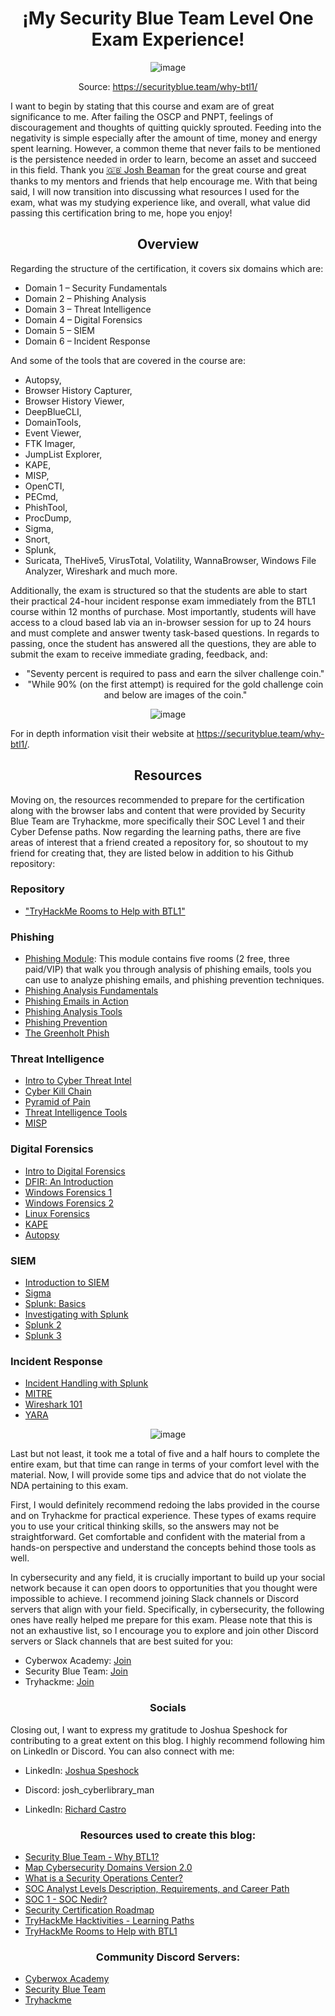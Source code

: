 <div align="center">
  
# ¡My Security Blue Team Level One Exam Experience!

![image](https://github.com/enleak/enleak.github.io/assets/55566953/2ca07c97-64fb-4a8d-8c20-e4fb17b8e881)
</div>

<div align="center">
  
Source: https://securityblue.team/why-btl1/
</div>

  
I want to begin by stating that this course and exam are of great significance to me. After failing the OSCP and PNPT, feelings of discouragement and thoughts of quitting quickly sprouted. Feeding into the negativity is simple especially after the amount of time, money and energy spent learning. However, a common theme that never fails to be mentioned is the persistence needed in order to learn, become an asset and succeed in this field. Thank you [🇬🇧 Josh Beaman](https://www.linkedin.com/in/joshuabeaman/) for the great course and great thanks to my mentors and friends that help encourage me. With that being said, I will now transition into discussing what resources I used for the exam, what was my studying experience like, and overall, what value did passing this certification bring to me, hope you enjoy!

<div align="center">

## Overview
</div>

Regarding the structure of the certification, it covers six domains which are:

+	Domain 1 – Security Fundamentals
+	Domain 2 – Phishing Analysis
+	Domain 3 – Threat Intelligence
+	Domain 4 – Digital Forensics
+	Domain 5 – SIEM
+	Domain 6 – Incident Response

And some of the tools that are covered in the course are:

+	Autopsy, 
+	Browser History Capturer, 
+	Browser History Viewer, 
+	DeepBlueCLI, 
+	DomainTools, 
+	Event Viewer,
+	FTK Imager,
+	JumpList Explorer, 
+	KAPE, 
+	MISP, 
+	OpenCTI, 
+	PECmd, 
+	PhishTool, 
+	ProcDump, 
+	Sigma, 
+	Snort,
+	Splunk,
+	Suricata, TheHive5, VirusTotal, Volatility, WannaBrowser, Windows File Analyzer, Wireshark and much more.

Additionally, the exam is structured so that the students are able to start their practical 24-hour incident response exam immediately from the BTL1 course within 12 months of purchase. Most importantly, students will have access to a cloud based lab via an in-browser session for up to 24 hours and must complete and answer twenty task-based questions. In regards to passing, once the student has answered all the questions, they are able to submit the exam to receive immediate grading, feedback, and:
  

<div align="center">

+	"Seventy percent is required to pass and earn the silver challenge coin."
+	"While 90% (on the first attempt) is required for the gold challenge coin and below are images of the coin."
  
![image](https://github.com/enleak/enleak.github.io/assets/55566953/693736e7-2ab8-4f2e-8f9f-2d26e352cb29)
</div>

For in depth information visit their website at https://securityblue.team/why-btl1/.

<div align="center">

## Resources
</div>

Moving on, the resources recommended to prepare for the certification along with the browser labs and content that were provided by Security Blue Team are Tryhackme, more specifically their SOC Level 1 and their Cyber Defense paths. Now regarding the learning paths, there are five areas of interest that a friend created a repository for, so shoutout to my friend for creating that, they are listed below in addition to his Github repository:


### Repository
+ ["TryHackMe Rooms to Help with BTL1"](https://github.com/securitypoodle/Cyber-Training-Platforms/blob/cb89b9a7ddc51b53b649a1bdaed1526eb0df4b89/SecurityBlueTeam/TryHackMe%20Rooms%20to%20Help%20with%20BTL1.md)

### Phishing
 + [Phishing Module](https://tryhackme.com/module/phishing): This module contains five rooms (2 free, three paid/VIP) that walk you through analysis of phishing emails, tools you can use to analyze phishing emails, and phishing prevention techniques.
+	[Phishing Analysis Fundamentals](https://tryhackme.com/room/phishingemails1tryoe)
+	[Phishing Emails in Action](https://tryhackme.com/room/phishingemails2rytmuv)
+	[Phishing Analysis Tools](https://tryhackme.com/room/phishingemails3tryoe)
+	[Phishing Prevention](https://tryhackme.com/room/phishingemails4gkxh)
+	[The Greenholt Phish](https://tryhackme.com/room/phishingemails5fgjlzxc)

### Threat Intelligence
+	[Intro to Cyber Threat Intel](https://tryhackme.com/room/cyberthreatintel)
+	[Cyber Kill Chain](https://tryhackme.com/room/cyberkillchainzmt)
+	[Pyramid of Pain](https://tryhackme.com/room/pyramidofpainax)
+	[Threat Intelligence Tools](https://tryhackme.com/room/threatinteltools)
+	[MISP](https://tryhackme.com/room/misp)

### Digital Forensics
+	[Intro to Digital Forensics](https://tryhackme.com/room/introdigitalforensics)
+	[DFIR: An Introduction](https://tryhackme.com/room/introductoryroomdfirmodule)
+	[Windows Forensics 1](https://tryhackme.com/room/windowsforensics1)
+	[Windows Forensics 2](https://tryhackme.com/room/windowsforensics2)
+	[Linux Forensics](https://tryhackme.com/room/linuxforensics)
+	[KAPE](https://tryhackme.com/room/kape)
+	[Autopsy](https://tryhackme.com/room/btautopsye0)

### SIEM
+	[Introduction to SIEM](https://tryhackme.com/room/introtosiem)
+	[Sigma](https://tryhackme.com/room/sigma)
+	[Splunk: Basics](https://tryhackme.com/room/splunk101)
+	[Investigating with Splunk](https://tryhackme.com/room/investigatingwithsplunk)
+	[Splunk 2](https://tryhackme.com/room/splunk2gcd5)
+	[Splunk 3](https://tryhackme.com/room/splunk3zs)

### Incident Response
+	[Incident Handling with Splunk](https://tryhackme.com/room/splunk201)
+	[MITRE](https://tryhackme.com/room/mitre)
+	[Wireshark 101](https://tryhackme.com/room/wireshark)
+	[YARA](https://tryhackme.com/room/yara)

  <div align="center">


![image](https://github.com/enleak/enleak.github.io/assets/55566953/1e9bef34-7402-45dd-9c48-a3393bd2b461)
</div>

Last but not least, it took me a total of five and a half hours to complete the entire exam, but that time can range in terms of your comfort level with the material. Now, I will provide some tips and advice that do not violate the NDA pertaining to this exam.

First, I would definitely recommend redoing the labs provided in the course and on Tryhackme for practical experience. These types of exams require you to use your critical thinking skills, so the answers may not be straightforward. Get comfortable and confident with the material from a hands-on perspective and understand the concepts behind those tools as well.

In cybersecurity and any field, it is crucially important to build up your social network because it can open doors to opportunities that you thought were impossible to achieve. I recommend joining Slack channels or Discord servers that align with your field. Specifically, in cybersecurity, the following ones have really helped me prepare for this exam. Please note that this is not an exhaustive list, so I encourage you to explore and join other Discord servers or Slack channels that are best suited for you:

- Cyberwox Academy: [Join](https://discord.gg/dqcse7QJYb)
- Security Blue Team: [Join](https://discord.com/invite/gEUeKm8)
- Tryhackme: [Join](https://discord.com/invite/Q3gWjVmHsx)
  
  


<div align="center">
  
### Socials
</div>


Closing out, I want to express my gratitude to Joshua Speshock for contributing to a great extent on this blog. I highly recommend following him on LinkedIn or Discord. You can also connect with me:

- LinkedIn: [Joshua Speshock](https://www.linkedin.com/in/joshua-speshock/)
- Discord: josh_cyberlibrary_man

- LinkedIn: [Richard Castro](https://www.linkedin.com/in/enleak/)

<div align="center">
  
### Resources used to create this blog:
</div>

+ [Security Blue Team - Why BTL1?](https://securityblue.team/why-btl1/)
+ [Map Cybersecurity Domains Version 2.0](https://www.linkedin.com/pulse/map-cybersecurity-domains-version-20-henry-jiang-ciso-cissp/)
+ [What is a Security Operations Center?](https://www.comptia.org/content/articles/what-is-a-security-operations-center)
+ [SOC Analyst Levels Description, Requirements, and Career Path](https://letsdefend.io/blog/soc-analyst-levels-description-requirements-career/)
+ [SOC 1 - SOC Nedir?](https://alpbatursahin.medium.com/soc-1-soc-nedir-32d28d7f0383)
+ [Security Certification Roadmap](https://pauljerimy.com/security-certification-roadmap/)
+ [TryHackMe Hacktivities - Learning Paths](https://tryhackme.com/hacktivities#learning-paths)
+ [TryHackMe Rooms to Help with BTL1](https://github.com/securitypoodle/Cyber-Training-Platforms/blob/cb89b9a7ddc51b53b649a1bdaed1526eb0df4b89/SecurityBlueTeam/TryHackMe%20Rooms%20to%20Help%20with%20BTL1.md)

<div align="center">
  
### Community Discord Servers:
</div>

+ [Cyberwox Academy](https://discord.gg/dqcse7QJYb)
+ [Security Blue Team](https://discord.com/invite/gEUeKm8)
+ [Tryhackme](https://discord.com/invite/Q3gWjVmHsx)





